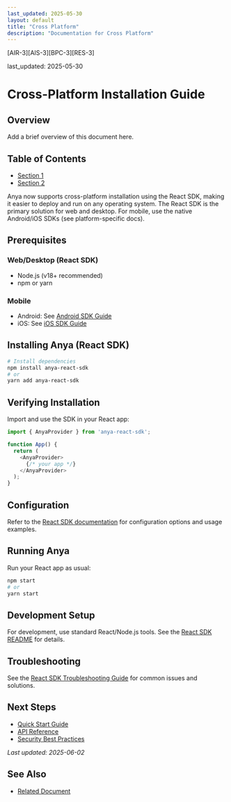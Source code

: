 ```yaml
---
last_updated: 2025-05-30
layout: default
title: "Cross Platform"
description: "Documentation for Cross Platform"
---
```


[AIR-3][AIS-3][BPC-3][RES-3]

last_updated: 2025-05-30

# Cross-Platform Installation Guide

## Overview

Add a brief overview of this document here.

## Table of Contents

- [Section 1](#section-1)
- [Section 2](#section-2)



Anya now supports cross-platform installation using the React SDK, making it easier to deploy and run on any operating system. The React SDK is the primary solution for web and desktop. For mobile, use the native Android/iOS SDKs (see platform-specific docs).


## Prerequisites

### Web/Desktop (React SDK)

- Node.js (v18+ recommended)
- npm or yarn

### Mobile

- Android: See [Android SDK Guide](../mobile/ANDROID.md)
- iOS: See [iOS SDK Guide](../mobile/IOS.md)


## Installing Anya (React SDK)

```bash
# Install dependencies
npm install anya-react-sdk
# or
yarn add anya-react-sdk
```


## Verifying Installation

Import and use the SDK in your React app:

```javascript
import { AnyaProvider } from 'anya-react-sdk';

function App() {
  return (
    <AnyaProvider>
      {/* your app */}
    </AnyaProvider>
  );
}
```


## Configuration

Refer to the [React SDK documentation](../web/REACT_SDK.md) for configuration options and usage examples.


## Running Anya

Run your React app as usual:

```bash
npm start
# or
yarn start
```


## Development Setup

For development, use standard React/Node.js tools. See the [React SDK README](../web/REACT_SDK.md) for details.


## Troubleshooting

See the [React SDK Troubleshooting Guide](../web/REACT_SDK_TROUBLESHOOTING.md) for common issues and solutions.


## Next Steps

- [Quick Start Guide](../getting-started/quick-start)
- [API Reference](../api/)
- [Security Best Practices](../security/)

*Last updated: 2025-06-02*

## See Also

- [Related Document](#related-document)

